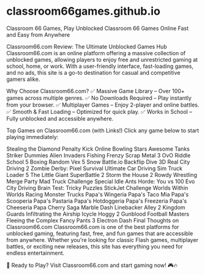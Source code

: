 # classroom66games.github.io
Classroom 66 Games, Play Unblocked Classroom 66 Games Online Fast and Easy from Anywhere


Classroom66.com Review: The Ultimate Unblocked Games Hub
Classroom66.com is an online platform offering a massive collection of unblocked games, allowing players to enjoy free and unrestricted gaming at school, home, or work. With a user-friendly interface, fast-loading games, and no ads, this site is a go-to destination for casual and competitive gamers alike.

Why Choose Classroom66.com?
✅ Massive Game Library – Over 100+ games across multiple genres.
✅ No Downloads Required – Play instantly from your browser.
✅ Multiplayer Games – Enjoy 2-player and online battles.
✅ Smooth & Fast Loading – Optimized for quick play.
✅ Works in School – Fully unblocked and accessible anywhere.

Top Games on Classroom66.com (with Links!)
Click any game below to start playing immediately:

Stealing the Diamond
Penalty Kick Online
Bowling Stars
Awesome Tanks
Striker Dummies
Alien Invaders
Fishing Frenzy
Scrap Metal 3
OvO
Riddle School 5
Boxing Random
Vex 5
Snow Battle.io
Backflip Dive 3D
Real City Driving 2
Zombie Derby: Pixel Survival
Ultimate Car Driving Sim
Truck Loader 5
The Little Giant
SuperBattle 2
Storm the House 2
Rowdy Wrestling
Merge Party
Mad Truck Challenge Special
Idle Ants
Horde: You vs 100
Evo City Driving
Brain Test: Tricky Puzzles
StickJet Challenge
Worlds Within Worlds
Racing Monster Trucks
Papa's Wingeria
Papa's Taco Mia
Papa's Scooperia
Papa's Pastaria
Papa's Hotdoggeria
Papa's Freezeria
Papa's Cheeseria
Papa Cherry Saga
Marble Dash
Linebacker Alley 2
Kingdom Guards
Infiltrating the Airship
Icycle
Hoggy 2
Gunblood
Football Masters
Fleeing the Complex
Fancy Pants 3
Electron Dash
Final Thoughts on Classroom66.com
Classroom66.com is one of the best platforms for unblocked gaming, featuring fast, free, and fun games that are accessible from anywhere. Whether you're looking for classic Flash games, multiplayer battles, or exciting new releases, this site has everything you need for endless entertainment.

🚀 Ready to Play? Visit Classroom66.com and start gaming now! 🎮🔥
